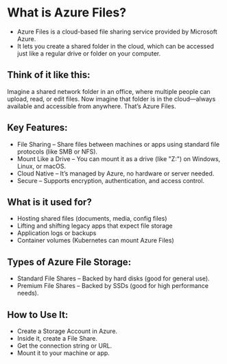 <!-- What is Azure Files? -->
# What is Azure Files?
- Azure Files is a cloud-based file sharing service provided by Microsoft Azure.
- It lets you create a shared folder in the cloud, which can be accessed just like a regular drive or folder on your computer.

<!-- Think of it like this: -->
## Think of it like this:
Imagine a shared network folder in an office, where multiple people can upload, read, or edit files. Now imagine that folder is in the cloud—always available and accessible from anywhere. That’s Azure Files.

<!-- Key Features: -->
## Key Features:
- File Sharing – Share files between machines or apps using standard file protocols (like SMB or NFS).
- Mount Like a Drive – You can mount it as a drive (like "Z:") on Windows, Linux, or macOS.
- Cloud Native – It’s managed by Azure, no hardware or server needed.
- Secure – Supports encryption, authentication, and access control.

<!-- What is it used for? -->
## What is it used for?
- Hosting shared files (documents, media, config files)
- Lifting and shifting legacy apps that expect file storage
- Application logs or backups
- Container volumes (Kubernetes can mount Azure Files)

<!-- Types of Azure File Storage: -->
## Types of Azure File Storage:
- Standard File Shares – Backed by hard disks (good for general use).
- Premium File Shares – Backed by SSDs (good for high performance needs).

<!-- How to Use It: -->
## How to Use It:
- Create a Storage Account in Azure.
- Inside it, create a File Share.
- Get the connection string or URL.
- Mount it to your machine or app.